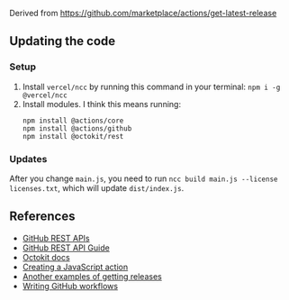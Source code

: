 Derived from https://github.com/marketplace/actions/get-latest-release


## Updating the code

### Setup

1. Install `vercel/ncc` by running this command in your terminal: `npm i -g @vercel/ncc`
2. Install modules.  I think this means running:
    ```
    npm install @actions/core
    npm install @actions/github
    npm install @octokit/rest
    ```

### Updates

After you change `main.js`, you need to run `ncc build main.js --license licenses.txt`,
which will update `dist/index.js`.


## References

- [GitHub REST APIs](https://docs.github.com/en/rest/releases/releases)
- [GitHub REST API Guide](https://docs.github.com/en/rest/guides/scripting-with-the-rest-api-and-javascript?apiVersion=2022-11-28)
- [Octokit docs](https://octokit.github.io/rest.js/v21/)
- [Creating a JavaScript action](https://docs.github.com/en/actions/sharing-automations/creating-actions/creating-a-javascript-action)
- [Another examples of getting releases](https://github.com/InsonusK/get-latest-release)
- [Writing GitHub workflows](https://docs.github.com/en/actions/writing-workflows/)
